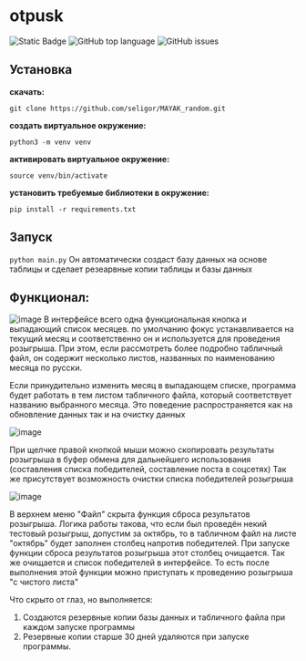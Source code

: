 # otpusk
![Static Badge](https://img.shields.io/badge/seligor-MAYAK_random)
![GitHub top language](https://img.shields.io/github/languages/top/seligor/MAYAK_random)
![GitHub issues](https://img.shields.io/github/issues/seligor/MAYAK_random)

## Установка
__скачать:__
```
git clone https://github.com/seligor/MAYAK_random.git
```
__создать виртуальное окружение:__
```
python3 -m venv venv
```
__активировать виртуальное окружение:__
```
source venv/bin/activate
```
__установить требуемые библиотеки в окружение:__
```
pip install -r requirements.txt
```
## Запуск
```python main.py```
Он автоматически создаст базу данных на основе таблицы и сделает резеарвные копии таблицы и базы данных

## Функционал:
![image](https://github.com/user-attachments/assets/d0de21c5-c0ae-47cb-9d31-2b6297eecb26)
В интерфейсе всего одна функциональная кнопка и выпадающий список месяцев. 
по умолчанию фокус устанавливается на текущий месяц и соответственно он и используется для проведения розыгрыша. 
При этом, если рассмотреть более подробно табличный файл, он содержит несколько листов, названных по наименованию месяца по русски. 

Если принудительно изменить месяц в выпадающем списке, программа будет работать в тем листом табличного файла, который соответствует названию выбранного месяца.
Это поведение распространяется как на обновление данных так и на очистку данных

![image](https://github.com/user-attachments/assets/fdc84f48-339e-4800-8403-d34ac1b172db)

При щелчке правой кнопкой мыши можно скопировать результаты розыгрыша в буфер обмена для дальнейшего использования (составления списка победителей, составление поста в соцсетях)
Так же присутствует возможность очистки списка победителей розыгрыша

![image](https://github.com/user-attachments/assets/e03096ab-d65b-4c40-bc51-932cee44aad7)

В верхнем меню "Файл" скрыта функция сброса результатов розыгрыша. 
Логика работы такова, что если был проведён некий тестовый розыгрыш, допустим за октябрь, то в табличном файл на листе "октябрь" будет заполнен столбец напротив победителей. 
При запуске функции сброса результатов розыгрыша этот столбец очищается. Так же очищается и список победителей в интерфейсе. То есть после выполнения этой функции можно приступать
к проведению розыгрыша "с чистого листа"


Что скрыто от глаз, но выполняется:
1. Создаются резервные копии базы данных и табличного файла при каждом запуске программы
2. Резервные копии старше 30 дней удаляются при запуске программы.


